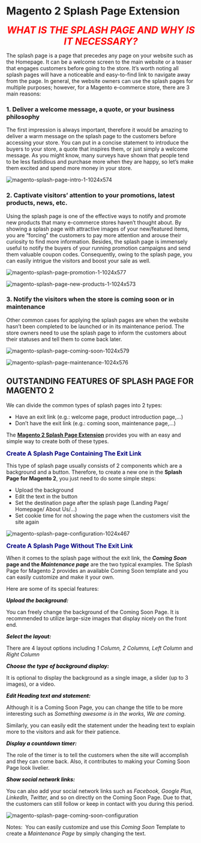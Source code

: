 # Magento 2 Splash Page Extension

<p style="text-align: center;"><span style="font-size: 25px; font-style: italic; color: #ff0000;"><strong>WHAT IS THE SPLASH PAGE AND WHY IS IT NECESSARY?</strong></span></p>
The splash page is a page that precedes any page on your website such as the Homepage. It can be a welcome screen to the main website or a teaser that engages customers before going to the store. It’s worth noting all splash pages will have a noticeable and easy-to-find link to navigate away from the page.
In general, the website owners can use the splash pages for multiple purposes; however, for a Magento e-commerce store, there are 3 main reasons:

<h3><strong>1. Deliver a welcome message, a quote, or your business philosophy</strong></h3>
The first impression is always important, therefore it would be amazing to deliver a warm message on the splash page to the customers before accessing your store. You can put in a concise statement to introduce the buyers to your store, a quote that inspires them, or just simply a welcome message. As you might know, many surveys have shown that people tend to be less fastidious and purchase more when they are happy, so let’s make them excited and spend more money in your store.


![magento-splash-page-intro-1-1024x574](https://user-images.githubusercontent.com/26241389/162165419-a60fa94f-db1b-4d04-990c-d4396dfd9601.png)

<h3><strong>2. Captivate visitors’ attention to your promotions, latest products, news, etc.</strong></h3>

Using the splash page is one of the effective ways to notify and promote new products that many e-commerce stores haven’t thought about. By showing a splash page with attractive images of your new/featured items, you are “forcing” the customers to pay more attention and arouse their curiosity to find more information. Besides, the splash page is immensely useful to notify the buyers of your running promotion campaigns and send them valuable coupon codes. Consequently, owing to the splash page, you can easily intrigue the visitors and boost your sale as well.

![magento-splash-page-promotion-1-1024x577](https://user-images.githubusercontent.com/26241389/162165843-616480a6-b8cb-4da5-8b90-9571df2e9bae.png)

![magento-splash-page-new-products-1-1024x573](https://user-images.githubusercontent.com/26241389/162165916-9dc3b3f5-56d8-4abe-87f6-070f4d8464b7.png)

<h3><strong>3. Notify the visitors when the store is coming soon or in maintenance</strong></h3>

Other common cases for applying the splash pages are when the website hasn’t been completed to be launched or in its maintenance period. The store owners need to use the splash page to inform the customers about their statuses and tell them to come back later.

![magento-splash-page-coming-soon-1024x579](https://user-images.githubusercontent.com/26241389/162166178-5d1998cf-3c81-4315-b8d9-cd89daa61d78.png)

![magento-splash-page-maintenance-1024x576](https://user-images.githubusercontent.com/26241389/162166229-0d360b83-cb67-4ffd-9bc4-14e94831e26b.png)

<h2><strong>OUTSTANDING FEATURES OF SPLASH PAGE FOR MAGENTO 2</strong></h2>

We can divide the common types of splash pages into 2 types:
<ul>
 	<li>Have an exit link (e.g.: welcome page, product introduction page,…)</li>
 	<li>Don’t have the exit link (e.g.: coming soon, maintenance page,…)</li>
</ul>
The <strong><a href="https://www.tigren.com/magento-2-extensions" rel="nofollow">Magento 2 Splash Page Extension</a></strong> provides you with an easy and simple way to create both of these types.

<span style="font-size: medium; color: #000080;"><strong>Create A Splash Page Containing The Exit Link</strong></span>

This type of splash page usually consists of 2 components which are a background and a button. Therefore, to create a new one in the <strong>Splash Page for Magento 2</strong>, you just need to do some simple steps:
<ul>
 	<li>Upload the background</li>
 	<li>Edit the text in the button</li>
 	<li>Set the destination page after the splash page (Landing Page/ Homepage/ About Us/…)</li>
 	<li>Set cookie time for not showing the page when the customers visit the site again</li>
</ul>

![magento-splash-page-configuration-1024x467](https://user-images.githubusercontent.com/26241389/162166506-28b1e28c-c06c-47fe-985f-44fc4285f049.png)

<span style="font-size: medium; color: #000080;"><strong>Create A Splash Page Without The Exit Link</strong></span>

When it comes to the splash page without the exit link, the <em><b>Coming Soon</b></em><b> page and the <em><b>Maintenance page</b></em></b> are the two typical examples.
The Splash Page for Magento 2 provides an available Coming Soon template and you can easily customize and make it your own.

Here are some of its special features:
<div class="row col2-set">
<div class="col-md-6 col-1"><span style="color: #000000;"><strong><em>Upload the background:</em></strong></span>
  
<span style="font-weight: normal;">You can freely change the background of the Coming Soon Page. It is recommended to utilize large-size images that display nicely on the front end.</span>
  
<span style="color: #000000;"><strong><em>Select the layout:</em></strong></span>
  
<span style="font-weight: normal;">There are 4 layout options including <em>1 Column, 2 Columns, Left Column</em> and <em>Right Column</em></span>
  
<span style="color: #000000;"><strong><em>Choose the type of background display: </em></strong></span>
  
<span style="font-weight: normal;">It is optional to display the background as a single image, a slider (up to 3 images), or a video.</span>
  
<span style="color: #000000;"><strong><em>Edit Heading text and statement: </em></strong></span>
  
<span style="font-weight: normal;">Although it is a Coming Soon Page, you can change the title to be more interesting such as <em>Something awesome is in the works, We are coming</em>.
  
Similarly, you can easily edit the statement under the heading text to explain more to the visitors and ask for their patience.</span>
  
<span style="color: #000000;"><strong><em>Display a countdown timer: </em></strong></span>
  
<span style="font-weight: normal;">The role of the timer is to tell the customers when the site will accomplish and they can come back. Also, it contributes to making your Coming Soon Page look livelier.</span>
  
<span style="color: #000000;"><strong><em>Show social network links: </em></strong></span>
  
<span style="font-weight: normal;">You can also add your social network links such as <em>Facebook, Google Plus, LinkedIn, Twitter,</em> and so on directly on the Coming Soon Page.
Due to that, the customers can still follow or keep in contact with you during this period.</span></div>
  
![magento-splash-page-coming-soon-configuration](https://user-images.githubusercontent.com/26241389/162167483-605f5496-8cb6-4178-a6bd-8f09f3ea6882.png)

Notes:</span>  You can easily customize and use this <em>Coming Soon</em> Template to create a <em>Maintenance Page</em> by simply changing the text.</strong>
